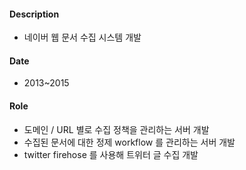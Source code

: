 #### Description
* 네이버 웹 문서 수집 시스템 개발

#### Date
* 2013~2015
 
#### Role
* 도메인 / URL 별로 수집 정책을 관리하는 서버 개발
* 수집된 문서에 대한 정제 workflow 를 관리하는 서버 개발
* twitter firehose 를 사용해 트위터 글 수집 개발
